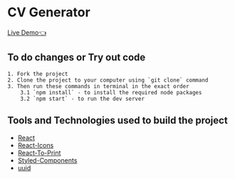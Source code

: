 # CV Generator

[Live Demo:point_left:](https://dulip-sameera.github.io/react-cv-generator/)

## To do changes or Try out code

    1. Fork the project
    2. Clone the project to your computer using `git clone` command
    3. Then run these commands in terminal in the exact order
        3.1 `npm install` - to install the required node packages
        3.2 `npm start` - to run the dev server

## Tools and Technologies used to build the project

- [React](https://reactjs.org/)
- [React-Icons](https://react-icons.github.io/react-icons)
- [React-To-Print](https://www.npmjs.com/package/react-to-print)
- [Styled-Components](https://styled-components.com/)
- [uuid](https://www.npmjs.com/package/uuid)
